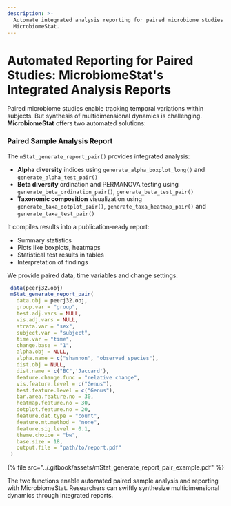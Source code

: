 ```yaml
---
description: >-
  Automate integrated analysis reporting for paired microbiome studies with
  MicrobiomeStat.
---
```


# Automated Reporting for Paired Studies: MicrobiomeStat's Integrated Analysis Reports

Paired microbiome studies enable tracking temporal variations within subjects. But synthesis of multidimensional dynamics is challenging. **MicrobiomeStat** offers two automated solutions:

### Paired Sample Analysis Report

The `mStat_generate_report_pair()` provides integrated analysis:

* **Alpha diversity** indices using `generate_alpha_boxplot_long()` and `generate_alpha_test_pair()`
* **Beta diversity** ordination and PERMANOVA testing using `generate_beta_ordination_pair()`, `generate_beta_test_pair()`
* **Taxonomic composition** visualization using `generate_taxa_dotplot_pair()`, `generate_taxa_heatmap_pair()` and `generate_taxa_test_pair()`

It compiles results into a publication-ready report:

* Summary statistics
* Plots like boxplots, heatmaps
* Statistical test results in tables
* Interpretation of findings

We provide paired data, time variables and change settings:

```r
 data(peerj32.obj)
 mStat_generate_report_pair(
   data.obj = peerj32.obj,
   group.var = "group",
   test.adj.vars = NULL,
   vis.adj.vars = NULL,
   strata.var = "sex",
   subject.var = "subject",
   time.var = "time",
   change.base = "1",
   alpha.obj = NULL,
   alpha.name = c("shannon", "observed_species"),
   dist.obj = NULL,
   dist.name = c("BC",'Jaccard'),
   feature.change.func = "relative change",
   vis.feature.level = c("Genus"),
   test.feature.level = c("Genus"),
   bar.area.feature.no = 30,
   heatmap.feature.no = 30,
   dotplot.feature.no = 20,
   feature.dat.type = "count",
   feature.mt.method = "none",
   feature.sig.level = 0.1,
   theme.choice = "bw",
   base.size = 18,
   output.file = "path/to/report.pdf"
 )
```

{% file src="../.gitbook/assets/mStat_generate_report_pair_example.pdf" %}

The two functions enable automated paired sample analysis and reporting with MicrobiomeStat. Researchers can swiftly synthesize multidimensional dynamics through integrated reports.
